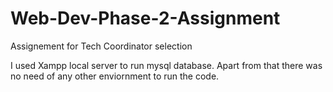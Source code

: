 # Web-Dev-Phase-2-Assignment
Assignement for Tech Coordinator selection

I used Xampp local server to run mysql database. Apart from that there was no need of any other enviornment to run the code.
